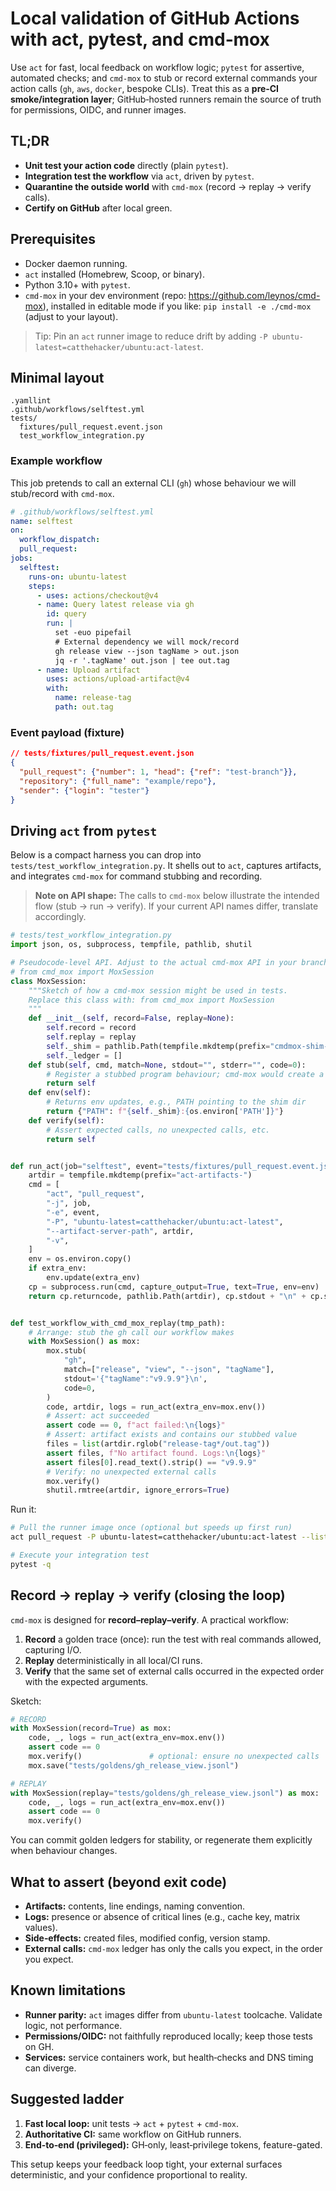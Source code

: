 # Local validation of GitHub Actions with act, pytest, and cmd‑mox

Use `act` for fast, local feedback on workflow logic; `pytest` for assertive,
automated checks; and `cmd‑mox` to stub or record external commands your action
calls (`gh`, `aws`, `docker`, bespoke CLIs). Treat this as a **pre‑CI
smoke/integration layer**; GitHub‑hosted runners remain the source of truth for
permissions, OIDC, and runner images.

## TL;DR

- **Unit test your action code** directly (plain `pytest`).
- **Integration test the workflow** via `act`, driven by `pytest`.
- **Quarantine the outside world** with `cmd‑mox` (record → replay → verify
  calls).
- **Certify on GitHub** after local green.

## Prerequisites

- Docker daemon running.
- `act` installed (Homebrew, Scoop, or binary).
- Python 3.10+ with `pytest`.
- `cmd‑mox` in your dev environment (repo: <https://github.com/leynos/cmd-mox>),
  installed in editable mode if you like: `pip install -e ./cmd-mox` (adjust to
  your layout).

> Tip: Pin an `act` runner image to reduce drift by adding
> `-P ubuntu-latest=catthehacker/ubuntu:act-latest`.

## Minimal layout

```text
.yamllint
.github/workflows/selftest.yml
tests/
  fixtures/pull_request.event.json
  test_workflow_integration.py
```

### Example workflow

This job pretends to call an external CLI (`gh`) whose behaviour we will
stub/record with `cmd‑mox`.

```yaml
# .github/workflows/selftest.yml
name: selftest
on:
  workflow_dispatch:
  pull_request:
jobs:
  selftest:
    runs-on: ubuntu-latest
    steps:
      - uses: actions/checkout@v4
      - name: Query latest release via gh
        id: query
        run: |
          set -euo pipefail
          # External dependency we will mock/record
          gh release view --json tagName > out.json
          jq -r '.tagName' out.json | tee out.tag
      - name: Upload artifact
        uses: actions/upload-artifact@v4
        with:
          name: release-tag
          path: out.tag
```

### Event payload (fixture)

```json
// tests/fixtures/pull_request.event.json
{
  "pull_request": {"number": 1, "head": {"ref": "test-branch"}},
  "repository": {"full_name": "example/repo"},
  "sender": {"login": "tester"}
}
```

## Driving `act` from `pytest`

Below is a compact harness you can drop into `tests/test_workflow_integration.py`.
It shells out to `act`, captures artifacts, and integrates `cmd‑mox` for command
stubbing and recording.

> **Note on API shape:** The calls to `cmd‑mox` below illustrate the intended
> flow (stub → run → verify). If your current API names differ, translate
> accordingly.

```python
# tests/test_workflow_integration.py
import json, os, subprocess, tempfile, pathlib, shutil

# Pseudocode-level API. Adjust to the actual cmd-mox API in your branch.
# from cmd_mox import MoxSession
class MoxSession:
    """Sketch of how a cmd‑mox session might be used in tests.
    Replace this class with: from cmd_mox import MoxSession
    """
    def __init__(self, record=False, replay=None):
        self.record = record
        self.replay = replay
        self._shim = pathlib.Path(tempfile.mkdtemp(prefix="cmdmox-shim-"))
        self._ledger = []
    def stub(self, cmd, match=None, stdout="", stderr="", code=0):
        # Register a stubbed program behaviour; cmd-mox would create a shim here.
        return self
    def env(self):
        # Returns env updates, e.g., PATH pointing to the shim dir
        return {"PATH": f"{self._shim}:{os.environ['PATH']}"}
    def verify(self):
        # Assert expected calls, no unexpected calls, etc.
        return self


def run_act(job="selftest", event="tests/fixtures/pull_request.event.json", extra_env=None):
    artdir = tempfile.mkdtemp(prefix="act-artifacts-")
    cmd = [
        "act", "pull_request",
        "-j", job,
        "-e", event,
        "-P", "ubuntu-latest=catthehacker/ubuntu:act-latest",
        "--artifact-server-path", artdir,
        "-v",
    ]
    env = os.environ.copy()
    if extra_env:
        env.update(extra_env)
    cp = subprocess.run(cmd, capture_output=True, text=True, env=env)
    return cp.returncode, pathlib.Path(artdir), cp.stdout + "\n" + cp.stderr


def test_workflow_with_cmd_mox_replay(tmp_path):
    # Arrange: stub the gh call our workflow makes
    with MoxSession() as mox:
        mox.stub(
            "gh",
            match=["release", "view", "--json", "tagName"],
            stdout='{"tagName":"v9.9.9"}\n',
            code=0,
        )
        code, artdir, logs = run_act(extra_env=mox.env())
        # Assert: act succeeded
        assert code == 0, f"act failed:\n{logs}"
        # Assert: artifact exists and contains our stubbed value
        files = list(artdir.rglob("release-tag*/out.tag"))
        assert files, f"No artifact found. Logs:\n{logs}"
        assert files[0].read_text().strip() == "v9.9.9"
        # Verify: no unexpected external calls
        mox.verify()
        shutil.rmtree(artdir, ignore_errors=True)
```

Run it:

```bash
# Pull the runner image once (optional but speeds up first run)
act pull_request -P ubuntu-latest=catthehacker/ubuntu:act-latest --list

# Execute your integration test
pytest -q
```

## Record → replay → verify (closing the loop)

`cmd‑mox` is designed for **record–replay–verify**. A practical workflow:

1. **Record** a golden trace (once): run the test with real commands allowed,
   capturing I/O.
2. **Replay** deterministically in all local/CI runs.
3. **Verify** that the same set of external calls occurred in the expected order
   with the expected arguments.

Sketch:

```python
# RECORD
with MoxSession(record=True) as mox:
    code, _, logs = run_act(extra_env=mox.env())
    assert code == 0
    mox.verify()               # optional: ensure no unexpected calls
    mox.save("tests/goldens/gh_release_view.jsonl")

# REPLAY
with MoxSession(replay="tests/goldens/gh_release_view.jsonl") as mox:
    code, _, logs = run_act(extra_env=mox.env())
    assert code == 0
    mox.verify()
```

You can commit golden ledgers for stability, or regenerate them explicitly when
behaviour changes.

## What to assert (beyond exit code)

- **Artifacts:** contents, line endings, naming convention.
- **Logs:** presence or absence of critical lines (e.g., cache key, matrix
  values).
- **Side‑effects:** created files, modified config, version stamp.
- **External calls:** `cmd‑mox` ledger has only the calls you expect, in the
  order you expect.

## Known limitations

- **Runner parity:** `act` images differ from `ubuntu‑latest` toolcache. Validate
  logic, not performance.
- **Permissions/OIDC:** not faithfully reproduced locally; keep those tests on
  GH.
- **Services:** service containers work, but health‑checks and DNS timing can
  diverge.

## Suggested ladder

1. **Fast local loop:** unit tests → `act` + `pytest` + `cmd‑mox`.
2. **Authoritative CI:** same workflow on GitHub runners.
3. **End‑to‑end (privileged):** GH‑only, least‑privilege tokens, feature-gated.

This setup keeps your feedback loop tight, your external surfaces deterministic,
and your confidence proportional to reality.
